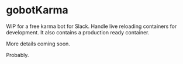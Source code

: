# gobotKarma

WIP for a free karma bot for Slack.
Handle live reloading containers for development. It also contains a production ready container.

More details coming soon. 

Probably.